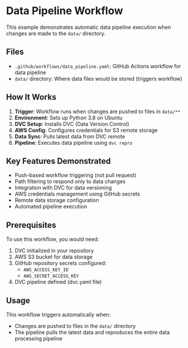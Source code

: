 # Data Pipeline Workflow

This example demonstrates automatic data pipeline execution when changes are made to the `data/` directory.

## Files
- `.github/workflows/data_pipeline.yaml`: GitHub Actions workflow for data pipeline
- `data/` directory: Where data files would be stored (triggers workflow)

## How It Works

1. **Trigger**: Workflow runs when changes are pushed to files in `data/**`
2. **Environment**: Sets up Python 3.8 on Ubuntu
3. **DVC Setup**: Installs DVC (Data Version Control)
4. **AWS Config**: Configures credentials for S3 remote storage
5. **Data Sync**: Pulls latest data from DVC remote
6. **Pipeline**: Executes data pipeline using `dvc repro`

## Key Features Demonstrated
- Push-based workflow triggering (not pull request)
- Path filtering to respond only to data changes
- Integration with DVC for data versioning
- AWS credentials management using GitHub secrets
- Remote data storage configuration
- Automated pipeline execution

## Prerequisites

To use this workflow, you would need:
1. DVC initialized in your repository
2. AWS S3 bucket for data storage
3. GitHub repository secrets configured:
   - `AWS_ACCESS_KEY_ID`
   - `AWS_SECRET_ACCESS_KEY`
4. DVC pipeline defined (dvc.yaml file)

## Usage

This workflow triggers automatically when:
- Changes are pushed to files in the `data/` directory
- The pipeline pulls the latest data and reproduces the entire data processing pipeline